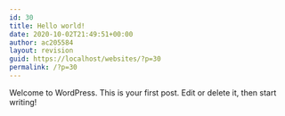 ```yaml
---
id: 30
title: Hello world!
date: 2020-10-02T21:49:51+00:00
author: ac205584
layout: revision
guid: https://localhost/websites/?p=30
permalink: /?p=30
---
```

Welcome to WordPress. This is your first post. Edit or delete it, then start writing!